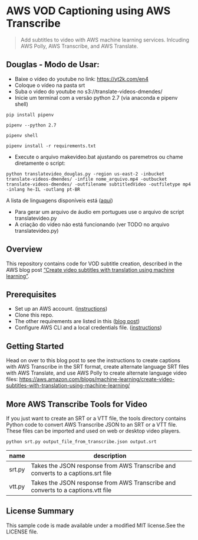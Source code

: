 # AWS VOD Captioning using AWS Transcribe

> Add subtitles to video with AWS machine learning services. Inlcuding AWS Polly, AWS Transcribe, and AWS Translate.

## Douglas - Modo de Usar:

- Baixe o vídeo do youtube no link: https://yt2k.com/en4
- Coloque o vídeo na pasta srt 
- Suba o video do youtube no s3://translate-videos-dmendes/
- Inicie um terminal com a versão python 2.7 (via anaconda e pipenv shell)


```shell
pip install pipenv
```
```shell
pipenv --python 2.7
```
```shell
pipenv shell
```
```shell
pipenv install -r requirements.txt
```


- Execute o arquivo makevideo.bat ajustando os paremetros ou chame diretamente o script:
```shell
python translatevideo_douglas.py -region us-east-2 -inbucket translate-videos-dmendes/ -infile nome_arquivo.mp4 -outbucket translate-videos-dmendes/ -outfilename subtitledVideo -outfiletype mp4 -inlang he-IL -outlang pt-BR

```
A lista de linguagens disponíveis está ([aqui](https://docs.aws.amazon.com/transcribe/latest/dg/supported-languages.html?icmpid=docs_console_unmapped))

- Para gerar um arquivo de áudio em portugues use o arquivo de script translatevideo.py
- A criação do video náo está funcionando (ver TODO no arquivo translatevideo.py)


## Overview
This repository contains code for VOD subtitle creation, described in the AWS blog post [“Create video subtitles with translation using machine learning”](https://aws.amazon.com/blogs/machine-learning/create-video-subtitles-with-translation-using-machine-learning/).

## Prerequisites

- Set up an AWS account. ([instructions](https://AWS.amazon.com/free/?sc_channel=PS&sc_campaign=acquisition_US&sc_publisher=google&sc_medium=cloud_computing_b&sc_content=AWS_account_bmm_control_q32016&sc_detail=%2BAWS%20%2Baccount&sc_category=cloud_computing&sc_segment=102882724242&sc_matchtype=b&sc_country=US&s_kwcid=AL!4422!3!102882724242!b!!g!!%2BAWS%20%2Baccount&ef_id=WS3s1AAAAJur-Oj2:20170825145941:s))
- Clone this repo.
- The other requirements are listed in this ([blog post](https://aws.amazon.com/blogs/machine-learning/create-video-subtitles-with-translation-using-machine-learning/))  
- Configure AWS CLI and a local credentials file. ([instructions](http://docs.AWS.amazon.com/cli/latest/userguide/cli-chap-welcome.html))  


## Getting Started

Head on over to this blog post to see the instructions to create captions with AWS Transcribe in the SRT format, create alternate language SRT files with AWS Translate, and use AWS Polly to create alternate language video files:
https://aws.amazon.com/blogs/machine-learning/create-video-subtitles-with-translation-using-machine-learning/




## More AWS Transcribe Tools for Video

If you just want to create an SRT or a VTT file, the tools directory contains Python code to convert AWS Transcribe JSON to an SRT or a VTT file. These files can be imported and used on web or desktop video players. 

```shell
python srt.py output_file_from_transcribe.json output.srt
```


| name | description | 
|-------|-------------|
|srt.py | Takes the JSON response from AWS Transcribe and converts to a captions.srt file |
|vtt.py | Takes the JSON response from AWS Transcribe and converts to a captions.vtt file |


## License Summary

This sample code is made available under a modified MIT license.See the LICENSE file.
